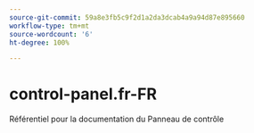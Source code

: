 ```yaml
---
source-git-commit: 59a8e3fb5c9f2d1a2da3dcab4a9a94d87e895660
workflow-type: tm+mt
source-wordcount: '6'
ht-degree: 100%

---
```

# control-panel.fr-FR

Référentiel pour la documentation du Panneau de contrôle

